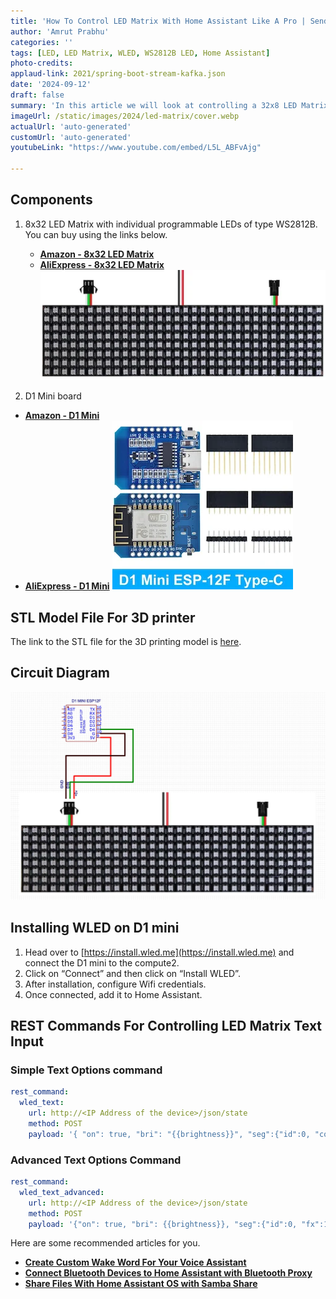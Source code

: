```yaml
---
title: 'How To Control LED Matrix With Home Assistant Like A Pro | Send Text Messages'
author: 'Amrut Prabhu'
categories: ''
tags: [LED, LED Matrix, WLED, WS2812B LED, Home Assistant]
photo-credits:
applaud-link: 2021/spring-boot-stream-kafka.json
date: '2024-09-12'
draft: false
summary: 'In this article we will look at controlling a 32x8 LED Matrix panel with Home Assistant like a pro'
imageUrl: /static/images/2024/led-matrix/cover.webp
actualUrl: 'auto-generated'
customUrl: 'auto-generated'
youtubeLink: "https://www.youtube.com/embed/L5L_ABFvAjg"

---
```

<TOCInline toc={props.toc} asDisclosure />  

## Components

1.  8x32 LED Matrix with individual programmable LEDs of type WS2812B.  
    You can buy using the links below.
    -   [**Amazon -  8x32 LED Matrix**](https://amzn.to/3TJnZ8z)
    -   [**AliExpress -  8x32 LED Matrix**](https://s.click.aliexpress.com/e/_DFOOsH9)
[![ 8x32 LED Matrix ](/static/images/2024/led-matrix/8x32-led-matrix.webp)](https://amzn.to/3TJnZ8z)

2.  D1 Mini board

 -   [**Amazon -  D1 Mini**](https://amzn.to/3AT0Z0f)
 -   [**AliExpress - D1 Mini**](https://s.click.aliexpress.com/e/_De0exaL)
[![D1 Mini](/static/images/2023/wled-with-home-assistant/d1-mini.webp)](https://s.click.aliexpress.com/e/_De0exaL)


## STL Model File For 3D printer

The link to the STL file for the 3D printing model is [here](https://www.thingiverse.com/thing:6759479).

## Circuit Diagram

![circuit diagram](/static/images/2024/led-matrix/circuit-diagram.webp)

## Installing WLED on D1 mini

1.  Head over to [https://install.wled.me](https://install.wled.me) and connect the D1 mini to the compute2.
2.  Click on “Connect” and then click on “Install WLED”.
3.  After installation, configure Wifi credentials.
4.  Once connected, add it to Home Assistant.

## REST Commands For Controlling LED Matrix Text Input

### Simple Text Options command
```yaml
rest_command:
  wled_text:
    url: http://<IP Address of the device>/json/state
    method: POST
    payload: '{ "on": true, "bri": "{{brightness}}", "seg":{"id":0, "col":{{color}} , "fx":122, "n":"{{text}}" }}' 
```
  

### Advanced Text Options Command
```yaml
rest_command:
  wled_text_advanced:
    url: http://<IP Address of the device>/json/state
    method: POST
    payload: '{"on": true, "bri": {{brightness}}, "seg":{"id":0, "fx":122, "frz": {{freeze}}, "sx": {{scroll_speed}}, "col": {{color}}, "n":"{{text}}"}}'
```

Here are some recommended articles for you.

-   [**Create Custom Wake Word For Your Voice Assistant**](https://smarthomecircle.com/custom-wake-word-for-voice-assistant-with-home-assistant)
-   [**Connect Bluetooth Devices to Home Assistant with Bluetooth Proxy**](https://smarthomecircle.com/connect-bluetooth-devices-to-home-assistant-with-bluetooth-proxy)
-   [**Share Files With Home Assistant OS with Samba Share**](https://smarthomecircle.com/easily-share-files-with-home-assistant-using-samba-share)